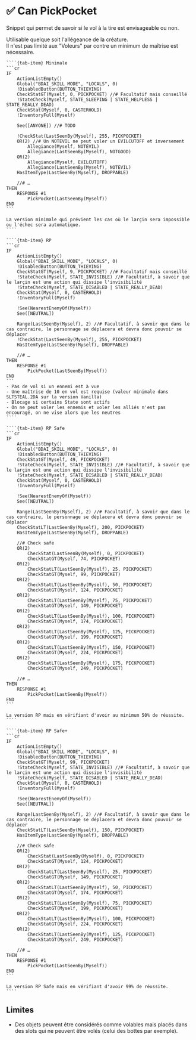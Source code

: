 # ✅ Can PickPocket

Snippet qui permet de savoir si le vol à la tire est envisageable ou non.

Utilisable quelque soit l'allégeance de la créature.\
Il n'est pas limité aux "Voleurs" par contre un minimum de maîtrise est nécessaire.



`````{tab-set}
````{tab-item} Minimale
```cr
IF
    ActionListEmpty()
    Global("BDAI_SKILL_MODE", "LOCALS", 0)
    !DisabledButton(BUTTON_THIEVING)
    CheckStatGT(Myself, 0, PICKPOCKET) //# Facultatif mais conseillé
    !StateCheck(Myself, STATE_SLEEPING | STATE_HELPLESS | STATE_REALLY_DEAD)
    CheckStat(Myself, 0, CASTERHOLD)
    !InventoryFull(Myself)

    See([ANYONE]) //# TODO

    !CheckStat(LastSeenBy(Myself), 255, PICKPOCKET)
    OR(2) //# Un NOTEVIL ne peut voler un EVILCUTOFF et inversement
        Allegiance(Myself, NOTEVIL)
        Allegiance(LastSeenBy(Myself), NOTGOOD)
    OR(2)
        Allegiance(Myself, EVILCUTOFF)
        Allegiance(LastSeenBy(Myself), NOTEVIL)
    HasItemType(LastSeenBy(Myself), DROPPABLE)

    //# …
THEN
    RESPONSE #1
        PickPocket(LastSeenBy(Myself))
END
```

La version minimale qui prévient les cas où le larçin sera impossible ou l'échec sera automatique.
````

````{tab-item} RP
```cr
IF
    ActionListEmpty()
    Global("BDAI_SKILL_MODE", "LOCALS", 0)
    !DisabledButton(BUTTON_THIEVING)
    CheckStatGT(Myself, 9, PICKPOCKET) //# Facultatif mais conseillé
    !StateCheck(Myself, STATE_INVISIBLE) //# Facultatif, à savoir que le larçin est une action qui dissipe l'invisibilité
    !StateCheck(Myself, STATE_DISABLED | STATE_REALLY_DEAD)
    CheckStat(Myself, 0, CASTERHOLD)
    !InventoryFull(Myself)

    !See(NearestEnemyOf(Myself))
    See([NEUTRAL])

    Range(LastSeenBy(Myself), 2) //# Facultatif, à savoir que dans le cas contraire, le personnage se déplacera et devra donc pouvoir se déplacer
    !CheckStat(LastSeenBy(Myself), 255, PICKPOCKET)
    HasItemType(LastSeenBy(Myself), DROPPABLE)

    //# …
THEN
    RESPONSE #1
        PickPocket(LastSeenBy(Myself))
END
```
- Pas de vol si un ennemi est à vue
- Une maîtrise de 10 en vol est requise (valeur minimale dans SLTSTEAL.2DA sur la version Vanilla)
- Blocage si certains State sont actifs
- On ne peut voler les ennemis et voler les alliés n'est pas encouragé, on ne vise alors que les neutres
````

````{tab-item} RP Safe
```cr
IF
    ActionListEmpty()
    Global("BDAI_SKILL_MODE", "LOCALS", 0)
    !DisabledButton(BUTTON_THIEVING)
    CheckStatGT(Myself, 49, PICKPOCKET)
    !StateCheck(Myself, STATE_INVISIBLE) //# Facultatif, à savoir que le larçin est une action qui dissipe l'invisibilité
    !StateCheck(Myself, STATE_DISABLED | STATE_REALLY_DEAD)
    CheckStat(Myself, 0, CASTERHOLD)
    !InventoryFull(Myself)

    !See(NearestEnemyOf(Myself))
    See([NEUTRAL])

    Range(LastSeenBy(Myself), 2) //# Facultatif, à savoir que dans le cas contraire, le personnage se déplacera et devra donc pouvoir se déplacer
    CheckStatLT(LastSeenBy(Myself), 200, PICKPOCKET)
    HasItemType(LastSeenBy(Myself), DROPPABLE)

    //# Check safe
    OR(2)
        CheckStat(LastSeenBy(Myself), 0, PICKPOCKET)
        CheckStatGT(Myself, 74, PICKPOCKET)
    OR(2)
        CheckStatLT(LastSeenBy(Myself), 25, PICKPOCKET)
        CheckStatGT(Myself, 99, PICKPOCKET)
    OR(2)
        CheckStatLT(LastSeenBy(Myself), 50, PICKPOCKET)
        CheckStatGT(Myself, 124, PICKPOCKET)
    OR(2)
        CheckStatLT(LastSeenBy(Myself), 75, PICKPOCKET)
        CheckStatGT(Myself, 149, PICKPOCKET)
    OR(2)
        CheckStatLT(LastSeenBy(Myself), 100, PICKPOCKET)
        CheckStatGT(Myself, 174, PICKPOCKET)
    OR(2)
        CheckStatLT(LastSeenBy(Myself), 125, PICKPOCKET)
        CheckStatGT(Myself, 199, PICKPOCKET)
    OR(2)
        CheckStatLT(LastSeenBy(Myself), 150, PICKPOCKET)
        CheckStatGT(Myself, 224, PICKPOCKET)
    OR(2)
        CheckStatLT(LastSeenBy(Myself), 175, PICKPOCKET)
        CheckStatGT(Myself, 249, PICKPOCKET)

    //# …
THEN
    RESPONSE #1
        PickPocket(LastSeenBy(Myself))
END
```

La version RP mais en vérifiant d'avoir au minimum 50% de réussite.
````

````{tab-item} RP Safe+
```cr
IF
    ActionListEmpty()
    Global("BDAI_SKILL_MODE", "LOCALS", 0)
    !DisabledButton(BUTTON_THIEVING)
    CheckStatGT(Myself, 99, PICKPOCKET)
    !StateCheck(Myself, STATE_INVISIBLE) //# Facultatif, à savoir que le larçin est une action qui dissipe l'invisibilité
    !StateCheck(Myself, STATE_DISABLED | STATE_REALLY_DEAD)
    CheckStat(Myself, 0, CASTERHOLD)
    !InventoryFull(Myself)

    !See(NearestEnemyOf(Myself))
    See([NEUTRAL])

    Range(LastSeenBy(Myself), 2) //# Facultatif, à savoir que dans le cas contraire, le personnage se déplacera et devra donc pouvoir se déplacer
    CheckStatLT(LastSeenBy(Myself), 150, PICKPOCKET)
    HasItemType(LastSeenBy(Myself), DROPPABLE)

    //# Check safe
    OR(2)
        CheckStat(LastSeenBy(Myself), 0, PICKPOCKET)
        CheckStatGT(Myself, 124, PICKPOCKET)
    OR(2)
        CheckStatLT(LastSeenBy(Myself), 25, PICKPOCKET)
        CheckStatGT(Myself, 149, PICKPOCKET)
    OR(2)
        CheckStatLT(LastSeenBy(Myself), 50, PICKPOCKET)
        CheckStatGT(Myself, 174, PICKPOCKET)
    OR(2)
        CheckStatLT(LastSeenBy(Myself), 75, PICKPOCKET)
        CheckStatGT(Myself, 199, PICKPOCKET)
    OR(2)
        CheckStatLT(LastSeenBy(Myself), 100, PICKPOCKET)
        CheckStatGT(Myself, 224, PICKPOCKET)
    OR(2)
        CheckStatLT(LastSeenBy(Myself), 125, PICKPOCKET)
        CheckStatGT(Myself, 249, PICKPOCKET)

    //# …
THEN
    RESPONSE #1
        PickPocket(LastSeenBy(Myself))
END
```

La version RP Safe mais en vérifiant d'avoir 99% de réussite.
````
`````

## Limites

- Des objets peuvent être considérés comme volables mais placés dans des slots qui ne peuvent être volés (celui des bottes par exemple).
